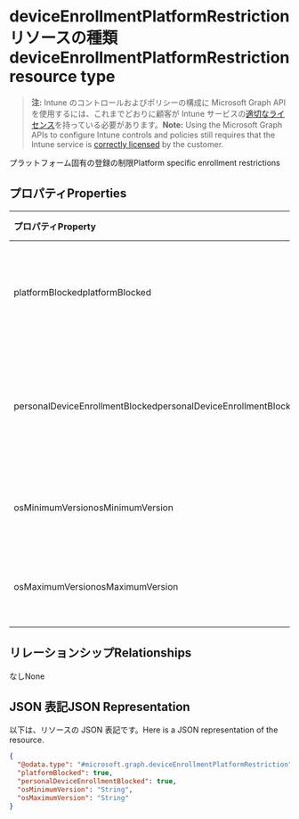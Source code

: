 # <a name="deviceenrollmentplatformrestriction-resource-type"></a><span data-ttu-id="655b9-101">deviceEnrollmentPlatformRestriction リソースの種類</span><span class="sxs-lookup"><span data-stu-id="655b9-101">deviceEnrollmentPlatformRestriction resource type</span></span>

> <span data-ttu-id="655b9-102">**注:** Intune のコントロールおよびポリシーの構成に Microsoft Graph API を使用するには、これまでどおりに顧客が Intune サービスの[適切なライセンス](https://go.microsoft.com/fwlink/?linkid=839381)を持っている必要があります。</span><span class="sxs-lookup"><span data-stu-id="655b9-102">**Note:** Using the Microsoft Graph APIs to configure Intune controls and policies still requires that the Intune service is [correctly licensed](https://go.microsoft.com/fwlink/?linkid=839381) by the customer.</span></span>

<span data-ttu-id="655b9-103">プラットフォーム固有の登録の制限</span><span class="sxs-lookup"><span data-stu-id="655b9-103">Platform specific enrollment restrictions</span></span>
## <a name="properties"></a><span data-ttu-id="655b9-104">プロパティ</span><span class="sxs-lookup"><span data-stu-id="655b9-104">Properties</span></span>
|<span data-ttu-id="655b9-105">プロパティ</span><span class="sxs-lookup"><span data-stu-id="655b9-105">Property</span></span>|<span data-ttu-id="655b9-106">型</span><span class="sxs-lookup"><span data-stu-id="655b9-106">Type</span></span>|<span data-ttu-id="655b9-107">説明</span><span class="sxs-lookup"><span data-stu-id="655b9-107">Description</span></span>|
|:---|:---|:---|
|<span data-ttu-id="655b9-108">platformBlocked</span><span class="sxs-lookup"><span data-stu-id="655b9-108">platformBlocked</span></span>|<span data-ttu-id="655b9-109">ブール型 (Boolean)</span><span class="sxs-lookup"><span data-stu-id="655b9-109">Boolean</span></span>|<span data-ttu-id="655b9-110">登録で対象プラットフォームをブロックします</span><span class="sxs-lookup"><span data-stu-id="655b9-110">Block the platform from enrolling</span></span>|
|<span data-ttu-id="655b9-111">personalDeviceEnrollmentBlocked</span><span class="sxs-lookup"><span data-stu-id="655b9-111">personalDeviceEnrollmentBlocked</span></span>|<span data-ttu-id="655b9-112">ブール型 (Boolean)</span><span class="sxs-lookup"><span data-stu-id="655b9-112">Boolean</span></span>|<span data-ttu-id="655b9-113">個人所有のデバイスの登録をブロックします</span><span class="sxs-lookup"><span data-stu-id="655b9-113">Block personally owned devices from enrolling</span></span>|
|<span data-ttu-id="655b9-114">osMinimumVersion</span><span class="sxs-lookup"><span data-stu-id="655b9-114">osMinimumVersion</span></span>|<span data-ttu-id="655b9-115">文字列型 (String)</span><span class="sxs-lookup"><span data-stu-id="655b9-115">String</span></span>|<span data-ttu-id="655b9-116">サポートされる最小 OS バージョン</span><span class="sxs-lookup"><span data-stu-id="655b9-116">Min OS version supported</span></span>|
|<span data-ttu-id="655b9-117">osMaximumVersion</span><span class="sxs-lookup"><span data-stu-id="655b9-117">osMaximumVersion</span></span>|<span data-ttu-id="655b9-118">文字列型 (String)</span><span class="sxs-lookup"><span data-stu-id="655b9-118">String</span></span>|<span data-ttu-id="655b9-119">サポートされる最大 OS バージョン</span><span class="sxs-lookup"><span data-stu-id="655b9-119">Max OS version supported</span></span>|

## <a name="relationships"></a><span data-ttu-id="655b9-120">リレーションシップ</span><span class="sxs-lookup"><span data-stu-id="655b9-120">Relationships</span></span>
<span data-ttu-id="655b9-121">なし</span><span class="sxs-lookup"><span data-stu-id="655b9-121">None</span></span>
## <a name="json-representation"></a><span data-ttu-id="655b9-122">JSON 表記</span><span class="sxs-lookup"><span data-stu-id="655b9-122">JSON Representation</span></span>
<span data-ttu-id="655b9-123">以下は、リソースの JSON 表記です。</span><span class="sxs-lookup"><span data-stu-id="655b9-123">Here is a JSON representation of the resource.</span></span>
<!-- {
  "blockType": "resource",
  "@odata.type": "microsoft.graph.deviceEnrollmentPlatformRestriction"
}
-->
``` json
{
  "@odata.type": "#microsoft.graph.deviceEnrollmentPlatformRestriction",
  "platformBlocked": true,
  "personalDeviceEnrollmentBlocked": true,
  "osMinimumVersion": "String",
  "osMaximumVersion": "String"
}
```



